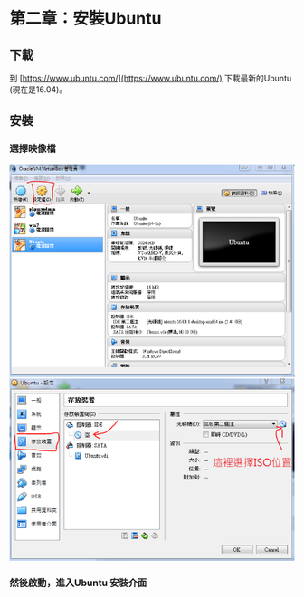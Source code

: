 # 第二章：安裝Ubuntu

## 下載
到 [https://www.ubuntu.com/](https://www.ubuntu.com/) 下載最新的Ubuntu (現在是16.04)。
## 安裝

### 選擇映像檔


![](13.PNG)
![](14.PNG)

### 然後啟動，進入Ubuntu 安裝介面





